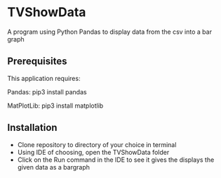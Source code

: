 # TVShowData

A program using Python Pandas to display data from the csv into a bar graph

## Prerequisites

This application requires:

Pandas: pip3 install pandas

MatPlotLib: pip3 install matplotlib

## Installation
- Clone repository to directory of your choice in terminal
- Using IDE of choosing, open the TVShowData folder
- Click on the Run command in the IDE to see it gives the displays the given data as a bargraph

